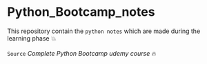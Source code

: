 # Python_Bootcamp_notes
This repository contain the `python notes` which are made during the learning phase :boom: <br><br>
`Source` *Complete Python Bootcamp udemy course* :fire: <br><br>
